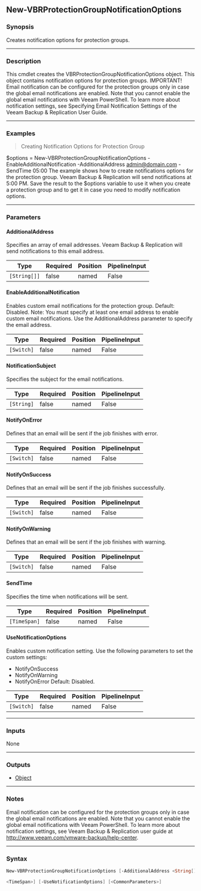 New-VBRProtectionGroupNotificationOptions
-----------------------------------------

### Synopsis
Creates notification options for protection groups.

---

### Description

This cmdlet creates the VBRProtectionGroupNotificationOptions object. This object contains notification options for protection groups.
IMPORTANT!
Email notification can be configured for the protection groups only in case the global email notifications are enabled. Note that you cannot enable the global email notifications with Veeam PowerShell. To learn more about notification settings, see Specifying Email Notification Settings of the Veeam Backup & Replication User Guide.

---

### Examples
> Creating Notification Options for Protection Group

$options = New-VBRProtectionGroupNotificationOptions -EnableAdditionalNotification -AdditionalAddress admin@domain.com -SendTime 05:00
The example shows how to create notifications options for the protection group. Veeam Backup & Replication will send notifications at 5:00 PM.
Save the result to the $options variable to use it when you create a protection group and to get it in case you need to modify notification options.

---

### Parameters
#### **AdditionalAddress**
Specifies an array of email addresses. Veeam Backup & Replication will send notifications to this email address.

|Type        |Required|Position|PipelineInput|
|------------|--------|--------|-------------|
|`[String[]]`|false   |named   |False        |

#### **EnableAdditionalNotification**
Enables custom email notifications for the protection group.
Default: Disabled.
Note: You must specify at least one email address to enable custom email notifications. Use the AdditionalAddress parameter to specify the email address.

|Type      |Required|Position|PipelineInput|
|----------|--------|--------|-------------|
|`[Switch]`|false   |named   |False        |

#### **NotificationSubject**
Specifies the subject for the email notifications.

|Type      |Required|Position|PipelineInput|
|----------|--------|--------|-------------|
|`[String]`|false   |named   |False        |

#### **NotifyOnError**
Defines that an email will be sent if the job finishes with error.

|Type      |Required|Position|PipelineInput|
|----------|--------|--------|-------------|
|`[Switch]`|false   |named   |False        |

#### **NotifyOnSuccess**
Defines that an email will be sent if the job finishes successfully.

|Type      |Required|Position|PipelineInput|
|----------|--------|--------|-------------|
|`[Switch]`|false   |named   |False        |

#### **NotifyOnWarning**
Defines that an email will be sent if the job finishes with warning.

|Type      |Required|Position|PipelineInput|
|----------|--------|--------|-------------|
|`[Switch]`|false   |named   |False        |

#### **SendTime**
Specifies the time when notifications will be sent.

|Type        |Required|Position|PipelineInput|
|------------|--------|--------|-------------|
|`[TimeSpan]`|false   |named   |False        |

#### **UseNotificationOptions**
Enables custom notification setting.
Use the following parameters to set the custom settings:
* NotifyOnSuccess
* NotifyOnWarning
* NotifyOnError
Default: Disabled.

|Type      |Required|Position|PipelineInput|
|----------|--------|--------|-------------|
|`[Switch]`|false   |named   |False        |

---

### Inputs
None

---

### Outputs
* [Object](https://learn.microsoft.com/en-us/dotnet/api/System.Object)

---

### Notes
Email notification can be configured for the protection groups only in case the global email notifications are enabled. Note that you cannot enable the global email notifications with Veeam PowerShell. To learn 
more about notification settings, see Veeam Backup & Replication user guide at http://www.veeam.com/vmware-backup/help-center.

---

### Syntax
```PowerShell
New-VBRProtectionGroupNotificationOptions [-AdditionalAddress <String[]>] [-EnableAdditionalNotification] [-NotificationSubject <String>] [-NotifyOnError] [-NotifyOnSuccess] [-NotifyOnWarning] [-SendTime 
```
```PowerShell
<TimeSpan>] [-UseNotificationOptions] [<CommonParameters>]
```
